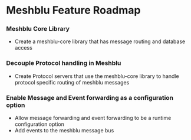 # Meshblu Feature Roadmap

### Meshblu Core Library
- Create a meshblu-core library that has message routing and database access

### Decouple Protocol handling in Meshblu
- Create Protocol servers that use the meshblu-core library to handle protocol specific
  routing of meshblu messages

### Enable Message and Event forwarding as a configuration option
- Allow message forwarding and event forwarding to be a runtime configuration option
- Add events to the meshblu message bus
